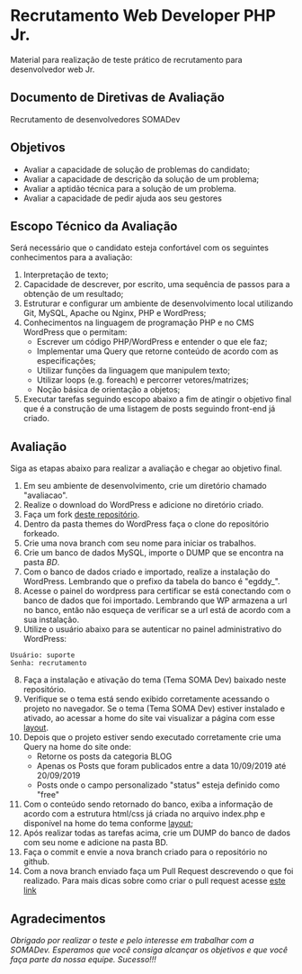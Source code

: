 
# Recrutamento Web Developer PHP Jr.

Material para realização de teste prático de recrutamento para desenvolvedor web Jr.

## Documento de Diretivas de Avaliação

Recrutamento de desenvolvedores SOMADev

## Objetivos

- Avaliar a capacidade de solução de problemas do candidato;
- Avaliar a capacidade de descrição da solução de um problema;
- Avaliar a aptidão técnica para a solução de um problema.
- Avaliar a capacidade de pedir ajuda aos seu gestores

## Escopo Técnico da Avaliação

Será necessário que o candidato esteja confortável com os seguintes conhecimentos para a avaliação:

1. Interpretação de texto;
2. Capacidade de descrever, por escrito, uma sequência de passos para a obtenção de um resultado;
3. Estruturar e configurar um ambiente de desenvolvimento local utilizando Git, MySQL, Apache ou Nginx, PHP e WordPress;
4. Conhecimentos na linguagem de programação PHP e no CMS WordPress que o permitam:
    - Escrever um código PHP/WordPress e entender o que ele faz;
    - Implementar uma Query que retorne conteúdo de acordo com as especificações;
    - Utilizar funções da linguagem que manipulem texto;
    - Utilizar loops (e.g. foreach) e percorrer vetores/matrizes;
    - Noção básica de orientação a objetos;
5. Executar tarefas seguindo escopo abaixo a fim de atingir o objetivo final que é a construção de uma listagem de posts seguindo front-end já criado.

## Avaliação

Siga as etapas abaixo para realizar a avaliação e chegar ao objetivo final.

1. Em seu ambiente de desenvolvimento, crie um diretório chamado "avaliacao".
2. Realize o download do WordPress e adicione no diretório criado.
3. Faça um fork <a href="https://github.com/agenciasoma/recrutamento-developer" title="Repositório">deste repositório</a>.
4. Dentro da pasta themes do WordPress faça o clone do repositório forkeado.
2. Crie uma nova branch com seu nome para iniciar os trabalhos.
4. Crie um banco de dados MySQL, importe o DUMP que se encontra na pasta *BD*.
5. Com o banco de dados criado e importado, realize a instalação do WordPress. Lembrando que o prefixo da tabela do banco é "egddy_".
6. Acesse o painel do wordpress para certificar se está conectando com o banco de dados que foi importado. Lembrando que WP armazena a url no banco, então não esqueça de verificar se a url está de acordo com a sua instalação.
7. Utilize o usuário abaixo para se autenticar no painel administrativo do WordPress:
```
Usuário: suporte
Senha: recrutamento
```
8. Faça a instalação e ativação do tema (Tema SOMA Dev) baixado neste repositório.
9. Verifique se o tema está sendo exibido corretamente acessando o projeto no navegador. Se o tema (Tema SOMA Dev) estiver instalado e ativado, ao acessar a home do site vai visualizar a página com esse [layout](https://prnt.sc/A4I5ItEbpZ0b).
10. Depois que o projeto estiver sendo executado corretamente crie uma Query na home do site onde:
    - Retorne os posts da categoria BLOG
    - Apenas os Posts que foram publicados entre a data 10/09/2019 até 20/09/2019
    - Posts onde o campo personalizado "status" esteja definido como "free"
11. Com o conteúdo sendo retornado do banco, exiba a informação de acordo com a estrutura html/css já criada no arquivo index.php e disponível na home do tema conforme [layout](https://prnt.sc/A4I5ItEbpZ0b);
12. Após realizar todas as tarefas acima, crie um DUMP do banco de dados com seu nome e adicione na pasta BD.
13. Faça o commit e envie a nova branch criado para o repositório no github.
14. Com a nova branch enviado faça um Pull Request descrevendo o que foi realizado. Para mais dicas sobre como criar o pull request acesse [este link](https://juliobitencourt.dev/como-criar-um-pull-request-perfeito/)

## Agradecimentos

*Obrigado por realizar o teste e pelo interesse em trabalhar com a SOMADev.
Esperamos que você consiga alcançar os objetivos e que você faça parte da nossa equipe.
Sucesso!!!*
